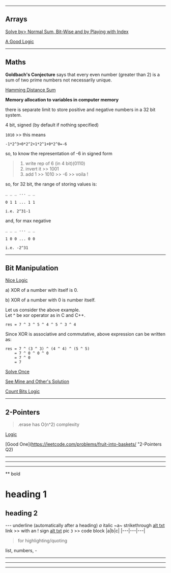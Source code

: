 ___

## Arrays
[Solve by> Normal Sum, Bit-Wise and by Playing with Index](https://www.interviewbit.com/old/problems/repeat-and-missing-number-array/ "Array Q1")

[A Good Logic](https://www.interviewbit.com/old/problems/n3-repeat-number/ "Array Q2")

___

## Maths
**Goldbach's Conjecture** says that every even number (greater than 2) is a sum of two prime numbers not necessarily unique.

[Hamming Distance Sum](https://www.interviewbit.com/old/problems/sum-of-pairwise-hamming-distance/ "Math Q1")

**Memory allocation to variables in computer memory**

there is separate limit to store positive and negative numbers in a 32 bit system.

4 bit, signed (by default if nothing specified)

`1010` >> this means

`-1*2^3+0*2^2+1*2^1+0*2^0=-6`

so, to know the representation of -6 in signed form
>1. write rep of 6 (in 4 bit)(0110)
>2. invert it >> 1001
>3. add 1 >> 1010 >> -6 >> voila !

so, for 32 bit, the range of storing values is:

```
_ _ _ ... _ _

0 1 1 ... 1 1

i.e. 2^31-1
```

and, for max negative
```
_ _ _ ... _ _

1 0 0 ... 0 0

i.e. -2^31
```
___


## Bit Manipulation
[Nice Logic](https://www.interviewbit.com/old/problems/single-number/ "Bit-Wise Q1")

a) XOR of a number with itself is 0.

b) XOR of a number with 0 is number itself.

Let us consider the above example.  
Let ^ be xor operator as in C and C++.

`res = 7 ^ 3 ^ 5 ^ 4 ^ 5 ^ 3 ^ 4`

Since XOR is associative and commutative, above 
expression can be written as:
```
res = 7 ^ (3 ^ 3) ^ (4 ^ 4) ^ (5 ^ 5)  
    = 7 ^ 0 ^ 0 ^ 0
    = 7 ^ 0
    = 7 
```

[Solve Once](https://www.interviewbit.com/old/problems/single-number-ii/ "Bit-Wise Q2")

[See Mine and Other's Solution](https://www.interviewbit.com/old/problems/count-total-set-bits/ "Bit-Wise Q3")

[Count Bits Logic](https://leetcode.com/problems/counting-bits/submissions/ "Bit-Wise Q4")

___

## 2-Pointers

> .erase has O(n^2) complexity

[Logic](https://www.interviewbit.com/old/problems/remove-duplicates-from-sorted-array/ "2-Pointers Q1")

[Good One](https://leetcode.com/problems/fruit-into-baskets/ "2-Pointers Q2)


___
___
___

**   bold
#    heading 1
##   heading 2

---  underline (automatically after a heading)
_a_  italic
~a~  strikethrough
[alt txt](link "")  link >> with an ! sign
[alt txt](link "") pic
`
3 ` >> code block
|a|b|c|
|---|---|---|

> for highlighting/quoting

list, numbers, -

___
___
___
